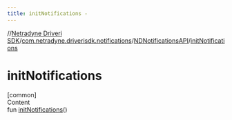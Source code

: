 ```yaml
---
title: initNotifications -
---
```

//[Netradyne Driveri SDK](../../index.md)/[com.netradyne.driverisdk.notifications](../index.md)/[NDNotificationsAPI](index.md)/[initNotifications](init-notifications.md)



# initNotifications  
[common]  
Content  
fun [initNotifications](init-notifications.md)()  



